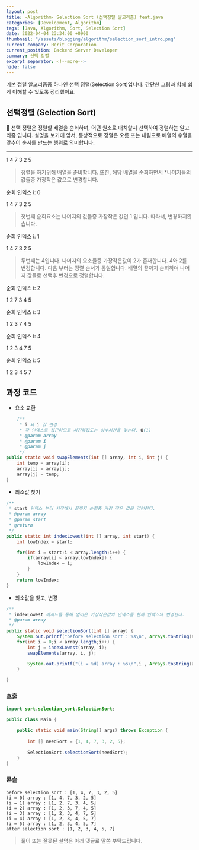 ```yaml
---
layout: post
title: -Algorithm- Selection Sort (선택정렬 알고리즘) feat.java
categories: [Development, Algorithm]
tags: [Java, Algorithm, Sort, Selection Sort]
date: 2022-04-04 23:34:00 +0900
thumbnail: "/assets/blogging/algorithm/selection_sort_intro.png"
current_company: Herit Corporation
current_position: Backend Server Developer
summary: 선택 정렬
excerpt_separator: <!--more-->
hide: false
---
```

기본 정렬 알고리즘중 하나인 선택 정렬(Selection Sort)입니다.
간단한 그림과 함께 쉽게 이해할 수 있도록 정리했어요.
<!--more-->


## 선택정렬 (Selection Sort)


🌸 선택 정렬은 정렬할 배열을 순회하며, 어떤 원소로 대치할지 선택하여 정렬하는 알고리즘 입니다.
설명을 보기에 앞서, 통상적으로 정렬은 오름 또는 내림으로 배열의 수열을 맞추어 순서를 만드는 행위로 의미합니다.

---
  
  
  

<div class="array">
    <span>1</span>
    <span>4</span>
    <span>7</span>
    <span>3</span>
    <span>2</span>
    <span>5</span>
</div>


> 정렬을 하기위해 배열을 준비합니다. 또한, 해당 배열을 순회하면서 *나머지들의 값들중 가장작은 값으로 변경합니다.

순회 인덱스 i: 0

<div class="array">
    <span class="current">1</span>
    <span>4</span>
    <span>7</span>
    <span>3</span>
    <span>2</span>
    <span>5</span>
</div>

> 첫번째 순회요소는 나머지의 값들중 가장작은 값인 1 입니다. 따라서, 변경하지않습니다.

순회 인덱스 i: 1

<div class="array">
    <span class="over">1</span>
    <span class="current">4</span>
    <span>7</span>
    <span>3</span>
    <span class="target">2</span>
    <span>5</span>
</div>

> 두번째는 4입니다. 나머지의 요소들중 가장작은값이 2가 존재합니다. 4와 2를 변경합니다. 다음 부터는 정렬 순서가 동일합니다. 배열의 끝까지 순회하며 나머지 값들로 선택후 변경으로 정렬합니다.

순회 인덱스 i: 2

<div class="array">
    <span class="over">1</span>
    <span class="over">2</span>
    <span class="current">7</span>
    <span class="target">3</span>
    <span>4</span>
    <span>5</span>
</div>

순회 인덱스 i: 3

<div class="array">
    <span class="over">1</span>
    <span class="over">2</span>
    <span class="over">3</span>
    <span class="current">7</span>
    <span class="target">4</span>
    <span>5</span>
</div>

순회 인덱스 i: 4

<div class="array">
    <span class="over">1</span>
    <span class="over">2</span>
    <span class="over">3</span>
    <span class="over">4</span>
    <span class="current">7</span>
    <span class="target">5</span>
</div>

순회 인덱스 i: 5

<div class="array">
    <span class="over">1</span>
    <span class="over">2</span>
    <span class="over">3</span>
    <span class="over">4</span>
    <span class="over">5</span>
    <span class="over">7</span>
</div>

## 과정 코드

* 요소 교환
```java
    /**
     * i 와 j 값 변경
     * 각 인덱스로 접근하므로 시간복잡도는 상수시간을 갖는다. O(1)
     * @param array
     * @param i
     * @param j
     */
public static void swapElements(int [] array, int i, int j) {
    int temp = array[i];
    array[i] = array[j];
    array[j] = temp;
}
```

* 최소값 찾기
```java
/**
 * start 인덱스 부터 시작해서 끝까지 순회중 가장 작은 값을 리턴한다.
 * @param array
 * @param start
 * @return
 */
public static int indexLowest(int [] array, int start) {
    int lowIndex = start;

    for(int i = start;i < array.length;i++) {
        if(array[i] < array[lowIndex]) {
            lowIndex = i;
        }
    }
    return lowIndex;
}
```

* 최소값을 찾고, 변경
```java
/**
 * indexLowest 메서드를 통해 얻어온 가장작은값의 인덱스를 현재 인덱스와 변경한다.
 * @param array
 */
public static void selectionSort(int [] array) {
    System.out.printf("before selection sort : %s\n", Arrays.toString(array));
    for(int i = 0;i < array.length;i++) {
        int j = indexLowest(array, i);
        swapElements(array, i, j);

        System.out.printf("(i = %d) array : %s\n",i , Arrays.toString(array));
    }

}
```

### 호출

```java
import sort.selection_sort.SelectionSort;

public class Main {

    public static void main(String[] args) throws Exception {
    
        int [] needSort = {1, 4, 7, 3, 2, 5};
        
        SelectionSort.selectionSort(needSort);
    }
}
```

### 콘솔
```
before selection sort : [1, 4, 7, 3, 2, 5]
(i = 0) array : [1, 4, 7, 3, 2, 5]
(i = 1) array : [1, 2, 7, 3, 4, 5]
(i = 2) array : [1, 2, 3, 7, 4, 5]
(i = 3) array : [1, 2, 3, 4, 7, 5]
(i = 4) array : [1, 2, 3, 4, 5, 7]
(i = 5) array : [1, 2, 3, 4, 5, 7]
after selection sort : [1, 2, 3, 4, 5, 7]
```

> 풀이 또는 잘못된 설명은 아래 댓글로 말씀 부탁드립니다.

